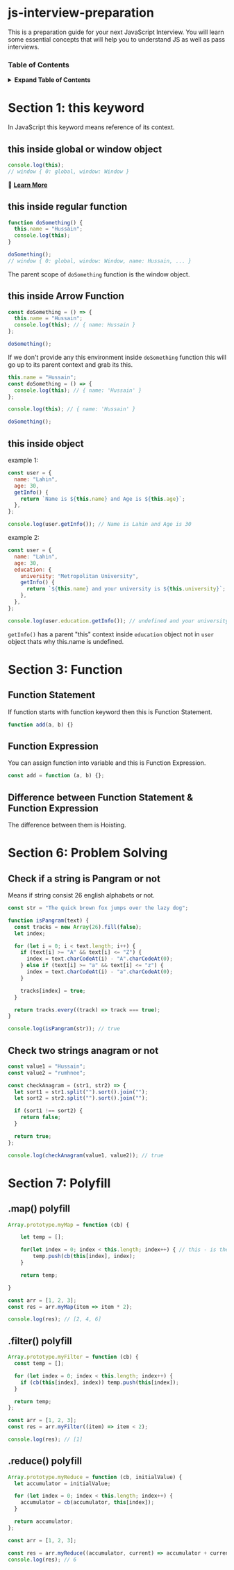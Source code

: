 # js-interview-preparation

This is a preparation guide for your next JavaScript Interview. You will learn some essential concepts that will help you to understand JS as well as pass interviews.

### Table of Contents

<details>

<summary><b>Expand Table of Contents</b></summary>

- [Section 1: this keyword](#section-1-this-keyword)
- [Section 2: Bind, Call and Apply]
- [Section 3: Function](#section-3-function)
- [Section 4: Hoisting]
- [Section 5: Closure]
- [Section 6: Problem Solving](#section-6-problem-solving)
- [Section 7: Polyfill](#section-7-polyfill)

</details>

# Section 1: this keyword

In JavaScript this keyword means reference of its context.

## this inside global or window object

```js
console.log(this);
// window { 0: global, window: Window }
```

🔗 [**Learn More**](./sections/this/README.md)

## this inside regular function

```js
function doSomething() {
  this.name = "Hussain";
  console.log(this);
}

doSomething();
// window { 0: global, window: Window, name: Hussain, ... }
```

The parent scope of `doSomething` function is the window object.

## this inside Arrow Function

```js
const doSomething = () => {
  this.name = "Hussain";
  console.log(this); // { name: Hussain }
};

doSomething();
```

If we don't provide any this environment inside `doSomething` function this will go up to its parent context and grab its this.

```js
this.name = "Hussain";
const doSomething = () => {
  console.log(this); // { name: 'Hussain' }
};

console.log(this); // { name: 'Hussain' }

doSomething();
```

## this inside object

example 1:

```js
const user = {
  name: "Lahin",
  age: 30,
  getInfo() {
    return `Name is ${this.name} and Age is ${this.age}`;
  },
};

console.log(user.getInfo()); // Name is Lahin and Age is 30
```

example 2:

```js
const user = {
  name: "Lahin",
  age: 30,
  education: {
    university: "Metropolitan University",
    getInfo() {
      return `${this.name} and your university is ${this.university}`;
    },
  },
};

console.log(user.education.getInfo()); // undefined and your university is Metropolitan University
```

`getInfo()` has a parent "this" context inside `education` object not in `user` object thats why this.name is undefined.

# Section 3: Function

## Function Statement

If function starts with function keyword then this is Function Statement.

```js
function add(a, b) {}
```

## Function Expression

You can assign function into variable and this is Function Expression.

```js
const add = function (a, b) {};
```

## Difference between Function Statement & Function Expression

The difference between them is Hoisting.

# Section 6: Problem Solving

## Check if a string is Pangram or not

Means if string consist 26 english alphabets or not.

```js
const str = "The quick brown fox jumps over the lazy dog";

function isPangram(text) {
  const tracks = new Array(26).fill(false);
  let index;

  for (let i = 0; i < text.length; i++) {
    if (text[i] >= "A" && text[i] <= "Z") {
      index = text.charCodeAt(i) - "A".charCodeAt(0);
    } else if (text[i] >= "a" && text[i] <= "z") {
      index = text.charCodeAt(i) - "a".charCodeAt(0);
    }

    tracks[index] = true;
  }

  return tracks.every((track) => track === true);
}

console.log(isPangram(str)); // true
```

## Check two strings anagram or not

```js
const value1 = "Hussain";
const value2 = "rumhnee";

const checkAnagram = (str1, str2) => {
  let sort1 = str1.split("").sort().join("");
  let sort2 = str2.split("").sort().join("");

  if (sort1 !== sort2) {
    return false;
  }

  return true;
};

console.log(checkAnagram(value1, value2)); // true
```

# Section 7: Polyfill

## .map() polyfill

```js
Array.prototype.myMap = function (cb) {

    let temp = [];

    for(let index = 0; index < this.length; index++) { // this - is the actual object that is currently attached with myMap parent
        temp.push(cb(this[index], index);
    }

    return temp;

}

const arr = [1, 2, 3];
const res = arr.myMap(item => item * 2);

console.log(res); // [2, 4, 6]
```

## .filter() polyfill

```js
Array.prototype.myFilter = function (cb) {
  const temp = [];

  for (let index = 0; index < this.length; index++) {
    if (cb(this[index], index)) temp.push(this[index]);
  }

  return temp;
};

const arr = [1, 2, 3];
const res = arr.myFilter((item) => item < 2);

console.log(res); // [1]
```

## .reduce() polyfill

```js
Array.prototype.myReduce = function (cb, initialValue) {
  let accumulator = initialValue;

  for (let index = 0; index < this.length; index++) {
    accumulator = cb(accumulator, this[index]);
  }

  return accumulator;
};

const arr = [1, 2, 3];

const res = arr.myReduce((accumulator, current) => accumulator + current, 0);
console.log(res); // 6
```
